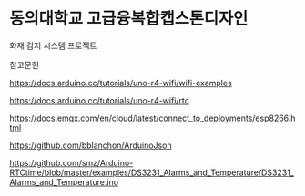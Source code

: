 # 동의대학교 고급융복합캡스톤디자인

화재 감지 시스템 프로젝트


참고문헌

https://docs.arduino.cc/tutorials/uno-r4-wifi/wifi-examples

https://docs.arduino.cc/tutorials/uno-r4-wifi/rtc

https://docs.emqx.com/en/cloud/latest/connect_to_deployments/esp8266.html

https://github.com/bblanchon/ArduinoJson

https://github.com/smz/Arduino-RTCtime/blob/master/examples/DS3231_Alarms_and_Temperature/DS3231_Alarms_and_Temperature.ino
